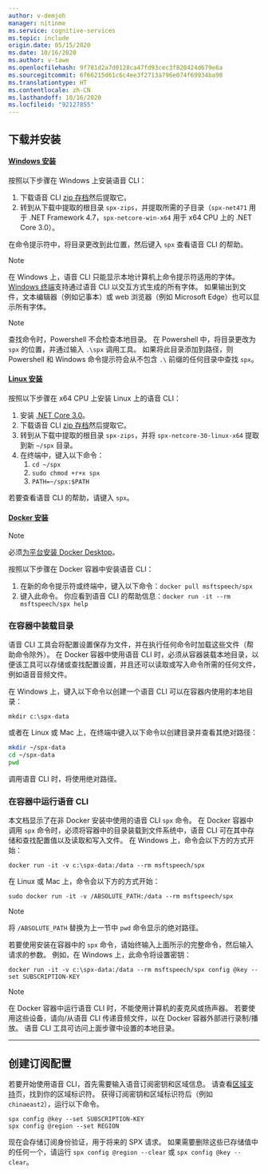 ```yaml
---
author: v-demjoh
manager: nitinme
ms.service: cognitive-services
ms.topic: include
origin.date: 05/15/2020
ms.date: 10/16/2020
ms.author: v-tawe
ms.openlocfilehash: 9f781d2a7d0128ca47fd93cec3f820424d679e6a
ms.sourcegitcommit: 6f66215d61c6c4ee3f2713a796e074f69934ba98
ms.translationtype: HT
ms.contentlocale: zh-CN
ms.lasthandoff: 10/16/2020
ms.locfileid: "92127855"
---
```

## <a name="download-and-install"></a>下载并安装

#### <a name="windows-install"></a>[Windows 安装](#tab/windowsinstall)

按照以下步骤在 Windows 上安装语音 CLI：

1. 下载语音 CLI [zip 存档](https://aka.ms/speech/spx-zips.zip)然后提取它。
2. 转到从下载中提取的根目录 `spx-zips`，并提取所需的子目录（`spx-net471` 用于 .NET Framework 4.7，`spx-netcore-win-x64` 用于 x64 CPU 上的 .NET Core 3.0）。

在命令提示符中，将目录更改到此位置，然后键入 `spx` 查看语音 CLI 的帮助。

> [!NOTE]
> 在 Windows 上，语音 CLI 只能显示本地计算机上命令提示符适用的字体。
> [Windows 终端](https://www.microsoft.com/en-us/p/windows-terminal/9n0dx20hk701)支持通过语音 CLI 以交互方式生成的所有字体。
> 如果输出到文件，文本编辑器（例如记事本）或 web 浏览器（例如 Microsoft Edge）也可以显示所有字体。

> [!NOTE]
> 查找命令时，Powershell 不会检查本地目录。 在 Powershell 中，将目录更改为 `spx` 的位置，并通过输入 `.\spx` 调用工具。
> 如果将此目录添加到路径，则 Powershell 和 Windows 命令提示符会从不包含 `.\` 前缀的任何目录中查找 `spx`。

#### <a name="linux-install"></a>[Linux 安装](#tab/linuxinstall)

按照以下步骤在 x64 CPU 上安装 Linux 上的语音 CLI：

1. 安装 [.NET Core 3.0](https://dotnet.microsoft.com/download/dotnet-core/3.0)。
2. 下载语音 CLI [zip 存档](https://aka.ms/speech/spx-zips.zip)然后提取它。
3. 转到从下载中提取的根目录 `spx-zips`，并将 `spx-netcore-30-linux-x64` 提取到新 `~/spx` 目录。
4. 在终端中，键入以下命令：
   1. `cd ~/spx`
   2. `sudo chmod +r+x spx`
   3. `PATH=~/spx:$PATH`

若要查看语音 CLI 的帮助，请键入 `spx`。

#### <a name="docker-install"></a>[Docker 安装](#tab/dockerinstall)

> [!NOTE]
> 必须<a href="https://www.docker.com/get-started" target="_blank">为平台安装 Docker Desktop<span class="docon docon-navigate-external x-hidden-focus"></span></a>。

按照以下步骤在 Docker 容器中安装语音 CLI：

1. 在新的命令提示符或终端中，键入以下命令：`docker pull msftspeech/spx`
2. 键入此命令。 你应看到语音 CLI 的帮助信息：`docker run -it --rm msftspeech/spx help`

### <a name="mount-a-directory-in-the-container"></a>在容器中装载目录

语音 CLI 工具会将配置设置保存为文件，并在执行任何命令时加载这些文件（帮助命令除外）。
在 Docker 容器中使用语音 CLI 时，必须从容器装载本地目录，以便该工具可以存储或查找配置设置，并且还可以读取或写入命令所需的任何文件，例如语音音频文件。

在 Windows 上，键入以下命令以创建一个语音 CLI 可以在容器内使用的本地目录：

`mkdir c:\spx-data`

或者在 Linux 或 Mac 上，在终端中键入以下命令以创建目录并查看其绝对路径：

```bash
mkdir ~/spx-data
cd ~/spx-data
pwd
```

调用语音 CLI 时，将使用绝对路径。

### <a name="run-speech-cli-in-the-container"></a>在容器中运行语音 CLI

本文档显示了在非 Docker 安装中使用的语音 CLI `spx` 命令。
在 Docker 容器中调用 `spx` 命令时，必须将容器中的目录装载到文件系统中，语音 CLI 可在其中存储和查找配置值以及读取和写入文件。
在 Windows 上，命令会以下方的方式开始：

`docker run -it -v c:\spx-data:/data --rm msftspeech/spx`

在 Linux 或 Mac 上，命令会以下方的方式开始：

`sudo docker run -it -v /ABSOLUTE_PATH:/data --rm msftspeech/spx`

> [!NOTE]
> 将 `/ABSOLUTE_PATH` 替换为上一节中 `pwd` 命令显示的绝对路径。

若要使用安装在容器中的 `spx` 命令，请始终输入上面所示的完整命令，然后输入请求的参数。
例如，在 Windows 上，此命令将设置密钥：

`docker run -it -v c:\spx-data:/data --rm msftspeech/spx config @key --set SUBSCRIPTION-KEY`

> [!NOTE]
> 在 Docker 容器中运行语音 CLI 时，不能使用计算机的麦克风或扬声器。
> 若要使用这些设备，请向/从语音 CLI 传递音频文件，以在 Docker 容器外部进行录制/播放。
> 语音 CLI 工具可访问上面步骤中设置的本地目录。

***

## <a name="create-subscription-config"></a>创建订阅配置

若要开始使用语音 CLI，首先需要输入语音订阅密钥和区域信息。 请查看[区域支持](https://docs.azure.cn/cognitive-services/speech-service/regions#speech-sdk)页，找到你的区域标识符。
获得订阅密钥和区域标识符后（例如 `chinaeast2`），运行以下命令。

```shell
spx config @key --set SUBSCRIPTION-KEY
spx config @region --set REGION
```

现在会存储订阅身份验证，用于将来的 SPX 请求。 如果需要删除这些已存储值中的任何一个，请运行 `spx config @region --clear` 或 `spx config @key --clear`。
